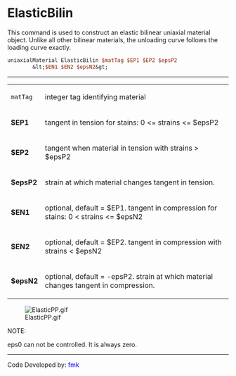 # ElasticBilin

<p>This command is used to construct an elastic bilinear uniaxial
material object. Unlike all other bilinear materials, the unloading
curve follows the loading curve exactly.</p>

```tcl
uniaxialMaterial ElasticBilin $matTag $EP1 $EP2 $epsP2
        &lt;$EN1 $EN2 $epsN2&gt;
```
<hr />
<table>
<tbody>
<tr class="odd">
<td><code class="parameter-table-variable">matTag</code></td>
<td><p>integer tag identifying material</p></td>
</tr>
<tr class="even">
<td><p><strong>$EP1</strong></p></td>
<td><p>tangent in tension for stains: 0 &lt;= strains &lt;=
$epsP2</p></td>
</tr>
<tr class="odd">
<td><p><strong>$EP2</strong></p></td>
<td><p>tangent when material in tension with strains &gt;
$epsP2</p></td>
</tr>
<tr class="even">
<td><p><strong>$epsP2</strong></p></td>
<td><p>strain at which material changes tangent in tension.</p></td>
</tr>
<tr class="odd">
<td><p><strong>$EN1</strong></p></td>
<td><p>optional, default = $EP1. tangent in compression for stains: 0
&lt; strains &lt;= $epsN2</p></td>
</tr>
<tr class="even">
<td><p><strong>$EN2</strong></p></td>
<td><p>optional, default = $EP2. tangent in compression with strains
&lt; $epsN2</p></td>
</tr>
<tr class="odd">
<td><p><strong>$epsN2</strong></p></td>
<td><p>optional, default = -epsP2. strain at which material changes
tangent in compression.</p></td>
</tr>
</tbody>
</table>
<figure>
<img src="/OpenSeesRT/contrib/static/ElasticPP.gif" title="ElasticPP.gif" alt="ElasticPP.gif" />
<figcaption aria-hidden="true">ElasticPP.gif</figcaption>
</figure>
<p>NOTE:</p>
<p>eps0 can not be controlled. It is always zero.</p>
<hr />
<p>Code Developed by: <span style="color:blue"> fmk
</span></p>
